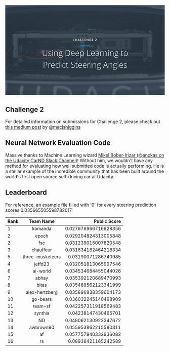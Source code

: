 <img src="../../images/challenge2.png" alt="Self-Driving Car" width="800px">

## Challenge 2
For detailed information on submissions for Challenge 2, please check out [this medium post](https://medium.com/@maccallister.h/challenge-2-submission-guidelines-284ce6641c41#.az85snjmh) by [@macjshiggins](https://twitter.com/macjshiggins)

## Neural Network Evaluation Code
Massive thanks to Machine Learning wizard [Mikel Bober-Irizar (@anokas on the Udacity CarND Slack Channel)](https://github.com/mxbi)! Without him, we wouldn't have any method for evaluating how well submitted code is actually performing. He is a stellar example of the incredible community that has been built around the world's first open source self-driving car at Udacity.

## Leaderboard

For reference, an example file filled with '0' for every steering prediction scores 0.035665505598782017.

| Rank | Team Name        |     Public Score     |
| ---- | :---------------:| --------------------:|
| 1    | komanda          | 0.027976966716928356 |
| 2    | epoch            | 0.029204824313005848 |
| 2    | fsc              | 0.031239015007820548 |
| 3    | chauffeur        | 0.031634182464218334 |
| 5    | three-musketeers | 0.03190071286740985  |
| 4    | jeffd23          | 0.032051813065997546 |
| 6    | ai-world         | 0.034534684455044026 |
| 7    | abhay            | 0.035392120689470993 |
| 8    | bitas            | 0.035489562123341999 |
| 9    | alex-hertzberg   | 0.035896838359604173 |
| 10   | go-bears         | 0.036032245140498909 |
| 11   | team-sf          | 0.042257311918569483 |
| 12   | synthia          | 0.04238147430465701  |
| 13   | ND               | 0.049062130923347672 |
| 14   | awbrown90        | 0.055953862215580311 |
| 15   | af               | 0.057757940332936082 |
| 16   | rs               | 0.08936421165242589  |

 






